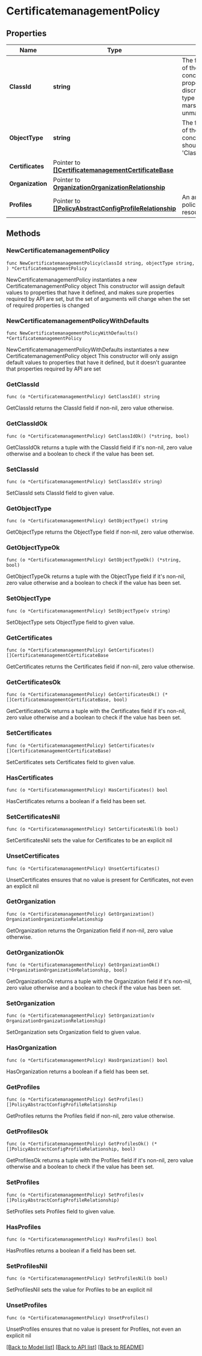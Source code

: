 # CertificatemanagementPolicy

## Properties

Name | Type | Description | Notes
------------ | ------------- | ------------- | -------------
**ClassId** | **string** | The fully-qualified name of the instantiated, concrete type. This property is used as a discriminator to identify the type of the payload when marshaling and unmarshaling data. | [default to "certificatemanagement.Policy"]
**ObjectType** | **string** | The fully-qualified name of the instantiated, concrete type. The value should be the same as the &#39;ClassId&#39; property. | [default to "certificatemanagement.Policy"]
**Certificates** | Pointer to [**[]CertificatemanagementCertificateBase**](CertificatemanagementCertificateBase.md) |  | [optional] 
**Organization** | Pointer to [**OrganizationOrganizationRelationship**](organization.Organization.Relationship.md) |  | [optional] 
**Profiles** | Pointer to [**[]PolicyAbstractConfigProfileRelationship**](PolicyAbstractConfigProfileRelationship.md) | An array of relationships to policyAbstractConfigProfile resources. | [optional] 

## Methods

### NewCertificatemanagementPolicy

`func NewCertificatemanagementPolicy(classId string, objectType string, ) *CertificatemanagementPolicy`

NewCertificatemanagementPolicy instantiates a new CertificatemanagementPolicy object
This constructor will assign default values to properties that have it defined,
and makes sure properties required by API are set, but the set of arguments
will change when the set of required properties is changed

### NewCertificatemanagementPolicyWithDefaults

`func NewCertificatemanagementPolicyWithDefaults() *CertificatemanagementPolicy`

NewCertificatemanagementPolicyWithDefaults instantiates a new CertificatemanagementPolicy object
This constructor will only assign default values to properties that have it defined,
but it doesn't guarantee that properties required by API are set

### GetClassId

`func (o *CertificatemanagementPolicy) GetClassId() string`

GetClassId returns the ClassId field if non-nil, zero value otherwise.

### GetClassIdOk

`func (o *CertificatemanagementPolicy) GetClassIdOk() (*string, bool)`

GetClassIdOk returns a tuple with the ClassId field if it's non-nil, zero value otherwise
and a boolean to check if the value has been set.

### SetClassId

`func (o *CertificatemanagementPolicy) SetClassId(v string)`

SetClassId sets ClassId field to given value.


### GetObjectType

`func (o *CertificatemanagementPolicy) GetObjectType() string`

GetObjectType returns the ObjectType field if non-nil, zero value otherwise.

### GetObjectTypeOk

`func (o *CertificatemanagementPolicy) GetObjectTypeOk() (*string, bool)`

GetObjectTypeOk returns a tuple with the ObjectType field if it's non-nil, zero value otherwise
and a boolean to check if the value has been set.

### SetObjectType

`func (o *CertificatemanagementPolicy) SetObjectType(v string)`

SetObjectType sets ObjectType field to given value.


### GetCertificates

`func (o *CertificatemanagementPolicy) GetCertificates() []CertificatemanagementCertificateBase`

GetCertificates returns the Certificates field if non-nil, zero value otherwise.

### GetCertificatesOk

`func (o *CertificatemanagementPolicy) GetCertificatesOk() (*[]CertificatemanagementCertificateBase, bool)`

GetCertificatesOk returns a tuple with the Certificates field if it's non-nil, zero value otherwise
and a boolean to check if the value has been set.

### SetCertificates

`func (o *CertificatemanagementPolicy) SetCertificates(v []CertificatemanagementCertificateBase)`

SetCertificates sets Certificates field to given value.

### HasCertificates

`func (o *CertificatemanagementPolicy) HasCertificates() bool`

HasCertificates returns a boolean if a field has been set.

### SetCertificatesNil

`func (o *CertificatemanagementPolicy) SetCertificatesNil(b bool)`

 SetCertificatesNil sets the value for Certificates to be an explicit nil

### UnsetCertificates
`func (o *CertificatemanagementPolicy) UnsetCertificates()`

UnsetCertificates ensures that no value is present for Certificates, not even an explicit nil
### GetOrganization

`func (o *CertificatemanagementPolicy) GetOrganization() OrganizationOrganizationRelationship`

GetOrganization returns the Organization field if non-nil, zero value otherwise.

### GetOrganizationOk

`func (o *CertificatemanagementPolicy) GetOrganizationOk() (*OrganizationOrganizationRelationship, bool)`

GetOrganizationOk returns a tuple with the Organization field if it's non-nil, zero value otherwise
and a boolean to check if the value has been set.

### SetOrganization

`func (o *CertificatemanagementPolicy) SetOrganization(v OrganizationOrganizationRelationship)`

SetOrganization sets Organization field to given value.

### HasOrganization

`func (o *CertificatemanagementPolicy) HasOrganization() bool`

HasOrganization returns a boolean if a field has been set.

### GetProfiles

`func (o *CertificatemanagementPolicy) GetProfiles() []PolicyAbstractConfigProfileRelationship`

GetProfiles returns the Profiles field if non-nil, zero value otherwise.

### GetProfilesOk

`func (o *CertificatemanagementPolicy) GetProfilesOk() (*[]PolicyAbstractConfigProfileRelationship, bool)`

GetProfilesOk returns a tuple with the Profiles field if it's non-nil, zero value otherwise
and a boolean to check if the value has been set.

### SetProfiles

`func (o *CertificatemanagementPolicy) SetProfiles(v []PolicyAbstractConfigProfileRelationship)`

SetProfiles sets Profiles field to given value.

### HasProfiles

`func (o *CertificatemanagementPolicy) HasProfiles() bool`

HasProfiles returns a boolean if a field has been set.

### SetProfilesNil

`func (o *CertificatemanagementPolicy) SetProfilesNil(b bool)`

 SetProfilesNil sets the value for Profiles to be an explicit nil

### UnsetProfiles
`func (o *CertificatemanagementPolicy) UnsetProfiles()`

UnsetProfiles ensures that no value is present for Profiles, not even an explicit nil

[[Back to Model list]](../README.md#documentation-for-models) [[Back to API list]](../README.md#documentation-for-api-endpoints) [[Back to README]](../README.md)


